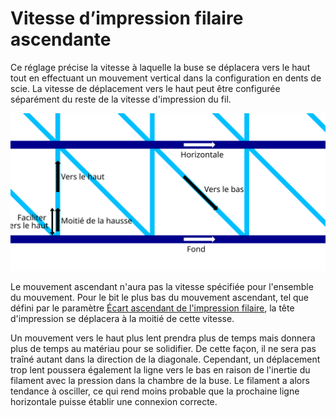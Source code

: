 Vitesse d’impression filaire ascendante
====
Ce réglage précise la vitesse à laquelle la buse se déplacera vers le haut tout en effectuant un mouvement vertical dans la configuration en dents de scie. La vitesse de déplacement vers le haut peut être configurée séparément du reste de la vitesse d'impression du fil.

![Où les différentes vitesses d'impression à fil s'appliquent](../images/wireframe_printspeed_fr.svg)

Le mouvement ascendant n'aura pas la vitesse spécifiée pour l'ensemble du mouvement. Pour le bit le plus bas du mouvement ascendant, tel que défini par le paramètre [Écart ascendant de l'impression filaire](wireframe_up_half_speed.md), la tête d'impression se déplacera à la moitié de cette vitesse.

Un mouvement vers le haut plus lent prendra plus de temps mais donnera plus de temps au matériau pour se solidifier. De cette façon, il ne sera pas traîné autant dans la direction de la diagonale. Cependant, un déplacement trop lent poussera également la ligne vers le bas en raison de l'inertie du filament avec la pression dans la chambre de la buse. Le filament a alors tendance à osciller, ce qui rend moins probable que la prochaine ligne horizontale puisse établir une connexion correcte.
